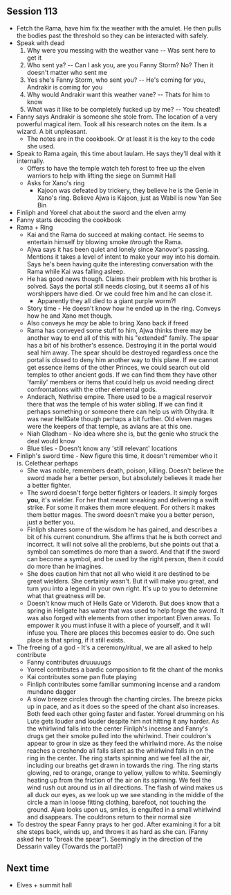 ## Session 113
* Fetch the Rama, have him fix the weather with the amulet. He then pulls the bodies past the threshold so they can be interacted with safely.
* Speak with dead
  1. Why were you messing with the weather vane -- Was sent here to get it
  2. Who sent ya? -- Can I ask you, are you Fanny Storm? No? Then it doesn't matter who sent me
  3. Yes she's Fanny Storm, who sent you? -- He's coming for you, Andrakir is coming for you
  4. Why would Andrakir want this weather vane? -- Thats for him to know
  5. What was it like to be completely fucked up by me? -- You cheated!
* Fanny says Andrakir is someone she stole from. The location of a very powerful magical item. Took all his research notes on the item. Is a wizard. A bit unpleasant.
  * The notes are in the cookbook. Or at least it is the key to the code she used.
* Speak to Rama again, this time about Iaulam. He says they'll deal with it internally.
  * Offers to have the temple watch teh forest to free up the elven warriors to help with lifting the siege on Summit Hall
  * Asks for Xano's ring
    * Kajoon was defeated by trickery, they believe he is the Genie in Xano's ring. Believe Ajwa is Kajoon, just as Wabil is now Yan See Bin
* Finliph and Yoreel chat about the sword and the elven army
* Fanny starts decoding the cookbook
* Rama + Ring
  * Kai and the Rama do succeed at making contact. He seems to entertain himself by blowing smoke _through_ the Rama.
  * Ajwa says it has been quiet and lonely since Xanovor's passing. Mentions it takes a level of intent to make your way into his domain. Says he's been having quite the interesting conversation with the Rama while Kai was falling asleep.
  * He has good news though. Claims their problem with his brother is solved. Says the portal still needs closing, but it seems all of his worshippers have died. Or we could free him and he can close it.
    * Apparently they all died to a giant purple worm?!
  * Story time - He doesn't know how he ended up in the ring. Conveys how he and Xano met though.
  * Also conveys he _may_ be able to bring Xano back if freed
  * Rama has conveyed some stuff to him, Ajwa thinks there may be another way to end all of this with his "extended" family. The spear has a bit of his brother's essence. Destroying it in the portal would seal him away. The spear should be destroyed regardless once the portal is closed to deny him another way to this plane. If we cannot get essence items of the other Princes, we could search out old temples to other ancient gods. If we can find them they have other 'family' members or items that could help us avoid needing direct confrontations with the other elemental gods.
  * Anderach, Nethrise empire. There used to be a magical reservoir there that was the temple of his water sibling. If we can find it perhaps something or someone there can help us with Olhydra. It was near HellGate though perhaps a bit further. Old elven mages were the keepers of that temple, as avians are at this one.
  * Niah Gladham - No idea where she is, but the genie who struck the deal would know
  * Blue tiles - Doesn't know any 'still relevant' locations
* Finliph's sword time - New figure this time, it doesn't remember who it is. Celethear perhaps
  * She was noble, remembers death, poison, killing. Doesn't believe the sword made her a better person, but absolutely believes it made her a better fighter.
  * The sword doesn't forge better fighters or leaders. It simply forges **you**, it's wielder. For her that meant sneaking and delivering a swift strike. For some it makes them more elequent. For others it makes them better mages. The sword doesn't make you a better person, just a better you.
  * Finliph shares some of the wisdom he has gained, and describes a bit of his current conundrum. She affirms that he is both correct and incorrect. It will not solve all the problems, but she points out that a symbol can sometimes do more than a sword. And that if the sword can become a symbol, and be used by the right person, then it could do more than he imagines.
  * She does caution him that not all who wield it are destined to be great wielders. She certainly wasn't. But it will make you great, and turn you into a legend in your own right. It's up to you to determine what that greatness will be.
  * Doesn't know much of Hells Gate or Videroth. But does know that a spring in Hellgate has water that was used to help forge the sword. It was also forged with elements from other important Elven areas. To empower it you must infuse it with a piece of yourself, and it will infuse you. There are places this becomes easier to do. One such place is that spring, if it still exists.
* The freeing of a god - It's a ceremony/ritual, we are all asked to help contribute
  * Fanny contributes druuuuugs
  * Yoreel contributes a bardic composition to fit the chant of the monks
  * Kai contributes some pan flute playing
  * Finliph contributes some familiar summoning incense and a random mundane dagger
  * A slow breeze circles through the chanting circles. The breeze picks up in pace, and as it does so the speed of the chant also increases. Both feed each other going faster and faster. Yoreel drumming on his Lute gets louder and louder despite him not hitting it any harder. As the whirlwind falls into the center Finliph's incense and Fanny's drugs get their smoke pulled into the whirlwind. Their couldron's appear to grow in size as they feed the whirlwind more. As the noise reaches a creshendo all falls silent as the whirlwind falls in on the ring in the center. The ring starts spinning and we feel all the air, including our breaths get drawn in towards the ring. The ring starts glowing, red to orange, orange to yellow, yellow to white. Seemingly heating up from the friction of the air on its spinning. We feel the wind rush out around us in all directions. The flash of wind makes us all duck our eyes, as we look up we see standing in the middle of the circle a man in loose fitting clothing, barefoot, not touching the ground. Ajwa looks upon us, smiles, is engulfed in a small whirlwind and disappears. The couldrons return to their normal size
* To destroy the spear Fanny prays to her god. After examining it for a bit she steps back, winds up, and throws it as hard as she can. (Fanny asked her to "break the spear"). Seemingly in the direction of the Dessarin valley (Towards the portal?)

## Next time
* Elves + summit hall